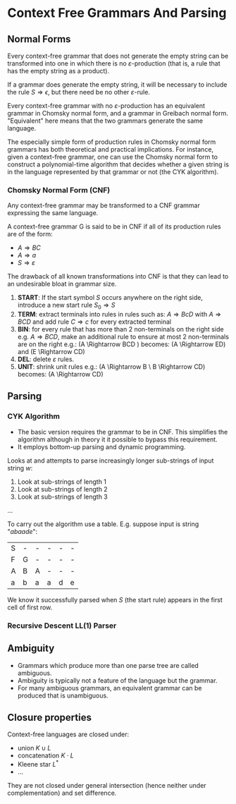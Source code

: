# Context Free Grammars And Parsing

## Normal Forms

Every context-free grammar that does not generate the empty string can be
transformed into one in which there is no $\varepsilon$-production
(that is, a rule that has the empty string as a product).

If a grammar does generate the empty string, it will be necessary to include the rule
$S \Rightarrow \epsilon$, but there need be no other $\varepsilon$-rule.

Every context-free grammar with no $\varepsilon$-production has an equivalent grammar in
Chomsky normal form, and a grammar in Greibach normal form. "Equivalent" here
means that the two grammars generate the same language.

The especially simple form of production rules in Chomsky normal form grammars
has both theoretical and practical implications. For instance, given a
context-free grammar, one can use the Chomsky normal form to construct a
polynomial-time algorithm that decides whether a given string is in the
language represented by that grammar or not (the CYK algorithm).

### Chomsky Normal Form (CNF)

Any context-free grammar may be transformed to a CNF grammar expressing the
same language.

A context-free grammar G is said to be in CNF if all of its
production rules are of the form:

- $A \Rightarrow BC$
- $A \Rightarrow a$
- $S \Rightarrow \varepsilon$

The drawback of all known transformations into CNF is that they
can lead to an undesirable bloat in grammar size.

1. **START**: If the start symbol $S$ occurs anywhere on the right side, introduce a new
   start rule $S_0 \Rightarrow S$
2. **TERM**: extract terminals into rules in rules such as: $A \Rightarrow BcD$ with $A \Rightarrow BCD$ and add rule $C \Rightarrow c$ for every extracted terminal
3. **BIN**: for every rule that has more than 2 non-terminals on the right
   side e.g. $A \Rightarrow BCD$, make an additional rule to ensure at most
   2 non-terminals are on the right e.g.: \(A \Rightarrow BCD \) becomes: \(A \Rightarrow ED\) and \(E \Rightarrow CD\)
4. **DEL**: delete $\varepsilon$ rules.
5. **UNIT**: shrink unit rules e.g.: \(A \Rightarrow B \\ B \Rightarrow CD\) becomes: \(A \Rightarrow CD\)

## Parsing

### CYK Algorithm

- The basic version requires the grammar to be in CNF. This
  simplifies the algorithm although in theory it it possible to bypass this
  requirement.
- It employs bottom-up parsing and dynamic programming.

Looks at and attempts to parse increasingly longer sub-strings of input string
$w$:

1. Look at sub-strings of length 1
2. Look at sub-strings of length 2
3. Look at sub-strings of length 3

$\dots$

To carry out the algorithm use a table. E.g. suppose input is string
"$abaade$":

<table>
    <tr>
        <td>S</td>
        <td>-</td>
        <td>-</td>
        <td>-</td>
        <td>-</td>
        <td>-</td>
    </tr>
    <tr>
        <td>F</td>
        <td>G</td>
        <td>-</td>
        <td>-</td>
        <td>-</td>
        <td>-</td>
    </tr>
    <tr>
        <td>A</td>
        <td>B</td>
        <td>A</td>
        <td>-</td>
        <td>-</td>
        <td>-</td>
    </tr>
    <tr>
        <td>a</td>
        <td>b</td>
        <td>a</td>
        <td>a</td>
        <td>d</td>
        <td>e</td>
    </tr>
</table>

We know it successfully parsed when $S$ (the start rule) appears in the first
cell of first row.

### Recursive Descent LL(1) Parser

<!-- TODO Recursive Descent LL(1) Parser -->

## Ambiguity

- Grammars which produce more than one parse tree are called ambiguous.
- Ambiguity is typically not a feature of the language but the grammar.
- For many ambiguous grammars, an equivalent grammar can be produced that is
  unambiguous.

<!-- TODO dealing with ambiguity in CFG -->

## Closure properties

Context-free languages are closed under:

- union $K \cup L$
- concatenation $K \cdot L$
- Kleene star $L^*$
- $\dots$

They are not closed under general intersection (hence neither under complementation) and set difference.
